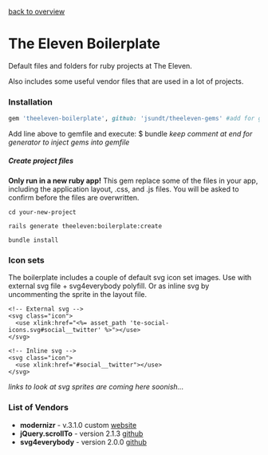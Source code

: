 [back to overview](../../../tree/feature/mark2#the-eleven-gems)


# The Eleven Boilerplate
Default files and folders for ruby projects at The Eleven.

Also includes some useful vendor files that are used in a lot of projects.


### Installation

```ruby
gem 'theeleven-boilerplate', github: 'jsundt/theeleven-gems' #add for generator
```

Add line above to gemfile and execute: $ bundle
*keep comment at end for generator to inject gems into gemfile*


##### Create project files

**Only run in a new ruby app!**
This gem replace some of the files in your app, including the application layout, .css, and .js files. You will be asked to confirm before the files are overwritten.

```
cd your-new-project

rails generate theeleven:boilerplate:create

bundle install
```



### Icon sets

The boilerplate includes a couple of default svg icon set images. Use with external svg file + svg4everybody polyfill. Or as inline svg by uncommenting the sprite in the layout file.

```erb
<!-- External svg -->
<svg class="icon">
  <use xlink:href="<%= asset_path 'te-social-icons.svg#social__twitter' %>"></use>
</svg>

<!-- Inline svg -->
<svg class="icon">
  <use xlink:href="#social__twitter"></use>
</svg>
```

*links to look at svg sprites are coming here soonish...*


### List of Vendors

* **modernizr** - v.3.1.0 custom [website](https://modernizr.com/)
* **jQuery.scrollTo** - version 2.1.3 [github](https://github.com/flesler/jquery.scrollTo)
* **svg4everybody** - version 2.0.0 [github](https://github.com/jonathantneal/svg4everybody)
